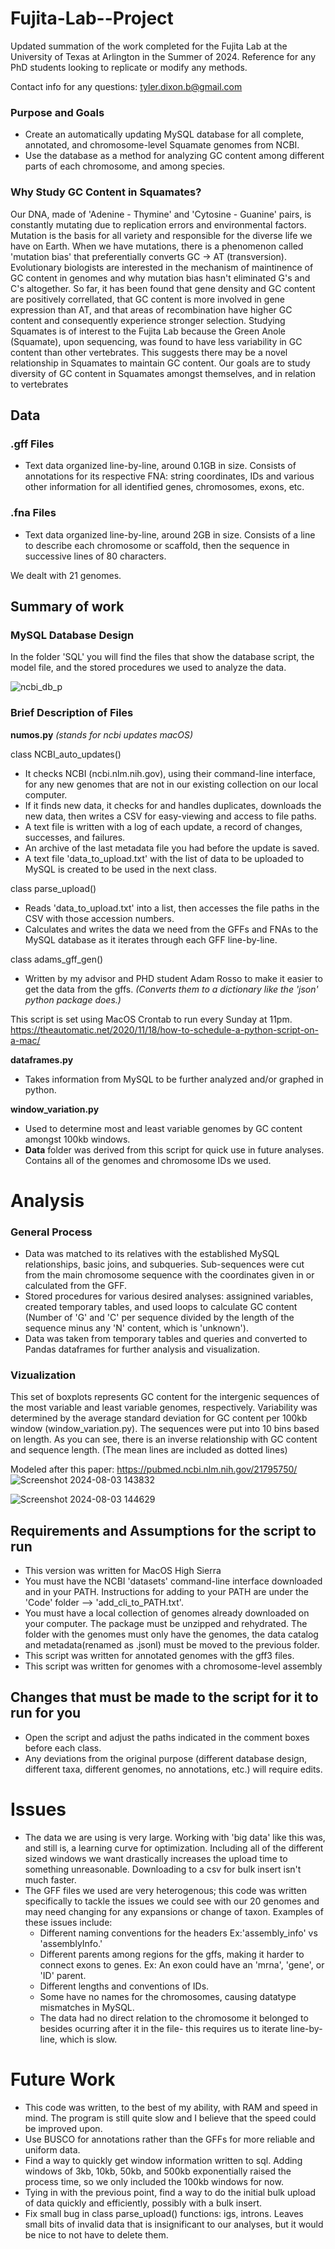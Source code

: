 # Fujita-Lab--Project
Updated summation of the work completed for the Fujita Lab at the University of Texas at Arlington in the Summer of 2024. Reference for any PhD students looking to replicate or modify any methods.

Contact info for any questions: tyler.dixon.b@gmail.com

### Purpose and Goals
- Create an automatically updating MySQL database for all complete, annotated, and chromosome-level Squamate genomes from NCBI.
- Use the database as a method for analyzing GC content among different parts of each chromosome, and among species.

### Why Study GC Content in Squamates?
Our DNA, made of 'Adenine - Thymine' and 'Cytosine - Guanine' pairs, is constantly mutating due to replication errors and environmental factors. Mutation is the basis for all variety and responsible for the diverse life we have on Earth. When we have mutations, there is a phenomenon called 'mutation bias' that preferentially converts GC -> AT (transversion). Evolutionary biologists are interested in the mechanism of maintinence of GC content in genomes and why mutation bias hasn't eliminated G's and C's altogether. So far, it has been found that gene density and GC content are positively correllated, that GC content is more involved in gene expression than AT, and that areas of recombination have higher GC content and consequently experience stronger selection.
Studying Squamates is of interest to the Fujita Lab because the Green Anole (Squamate), upon sequencing, was found to have less variability in GC content than other vertebrates. This suggests there may be a novel relationship in Squamates to maintain GC content. Our goals are to study diversity of GC content in Squamates amongst themselves, and in relation to vertebrates

## Data
### .gff Files
- Text data organized line-by-line, around 0.1GB in size. Consists of annotations for its respective FNA: string coordinates, IDs and various other information for all identified genes, chromosomes, exons, etc.
### .fna Files
- Text data organized line-by-line, around 2GB in size. Consists of a line to describe each chromosome or scaffold, then the sequence in successive lines of 80 characters.

We dealt with 21 genomes.

## Summary of work
### MySQL Database Design
In the folder 'SQL' you will find the files that show the database script, the model file, and the stored procedures we used to analyze the data. 

![ncbi_db_p](https://github.com/user-attachments/assets/2f869eca-aa7c-4298-a7a7-8c794da172f5)

### Brief Description of Files
**numos.py** *(stands for ncbi updates macOS)*

class NCBI_auto_updates()
- It checks NCBI (ncbi.nlm.nih.gov), using their command-line interface, for any new genomes that are not in our existing collection on our local computer. 
- If it finds new data, it checks for and handles duplicates, downloads the new data, then writes a CSV for easy-viewing and access to file paths.
- A text file is written with a log of each update, a record of changes, successes, and failures.
- An archive of the last metadata file you had before the update is saved.
- A text file 'data_to_upload.txt' with the list of data to be uploaded  to MySQL is created to be used in the next class.

class parse_upload()
- Reads 'data_to_upload.txt' into a list, then accesses the file paths in the CSV with those accession numbers.
- Calculates and writes the data we need from the GFFs and FNAs to the MySQL database as it iterates through each GFF line-by-line.

class adams_gff_gen()
- Written by my advisor and PHD student Adam Rosso to make it easier to get the data from the gffs. *(Converts them to a dictionary like the 'json' python package does.)*

This script is set using MacOS Crontab to run every Sunday at 11pm. https://theautomatic.net/2020/11/18/how-to-schedule-a-python-script-on-a-mac/

**dataframes.py**
- Takes information from MySQL to be further analyzed and/or graphed in python.

**window_variation.py**
- Used to determine most and least variable genomes by GC content amongst 100kb windows.
- **Data** folder was derived from this script for quick use in future analyses. Contains all of the genomes and chromosome IDs we used. 

# Analysis
### General Process
- Data was matched to its relatives with the established MySQL relationships, basic joins, and subqueries. Sub-sequences were cut from the main chromosome sequence with the coordinates given in or calculated from the GFF.
- Stored procedures for various desired analyses: assignined variables, created temporary tables, and used loops to calculate GC content (Number of 'G' and 'C' per sequence  divided by the length of the sequence minus any 'N' content, which is 'unknown').
- Data was taken from temporary tables and queries and converted to Pandas dataframes for further analysis and visualization.

### Vizualization
This set of boxplots represents GC content for the intergenic sequences of the most variable and least variable genomes, respectively. Variability was determined by the average standard deviation for GC content per 100kb window (window_variation.py).
The sequences were put into 10 bins based on length. As you can see, there is an inverse relationship with GC content and sequence length. 
(The mean lines are included as dotted lines)

Modeled after this paper: https://pubmed.ncbi.nlm.nih.gov/21795750/
![Screenshot 2024-08-03 143832](https://github.com/user-attachments/assets/10e39419-17d7-4387-b3c7-1d6eda1def99)

![Screenshot 2024-08-03 144629](https://github.com/user-attachments/assets/8efbd252-b7df-4429-97e3-3972bc21aff1)



## Requirements and Assumptions for the script to run
- This version was written for MacOS High Sierra
- You must have the NCBI 'datasets' command-line interface downloaded and in your PATH. Instructions for adding to your PATH are under the 'Code' folder --> 'add_cli_to_PATH.txt'.
- You must have a local collection of genomes already downloaded on your computer. The package must be unzipped and rehydrated. The folder with the genomes must only have the genomes, the data catalog and metadata(renamed as <taxon>.jsonl) must be moved to the previous folder.
- This script was written for annotated genomes with the gff3 files. 
- This script was written for genomes with a chromosome-level assembly



## Changes that must be made to the script for it to run for you
- Open the script and adjust the paths indicated in the comment boxes before each class.
- Any deviations from the original purpose (different database design, different taxa, different genomes, no annotations, etc.) will require edits. 


# Issues
- The data we are using is very large. Working with 'big data' like this was, and still is, a learning curve for optimization. Including all of the different sized windows we want drastically increases the upload time to something unreasonable. Downloading to a csv for bulk insert isn't much faster.
- The GFF files we used are very heterogenous; this code was written specifically to tackle the issues we could see with our 20 genomes and may need changing for any expansions or change of taxon. Examples of these issues include:
  - Different naming conventions for the headers Ex:'assembly_info' vs 'assemblyInfo.'
  - Different parents among regions for the gffs, making it harder to connect exons to genes. Ex: An exon could have an 'mrna', 'gene', or 'ID' parent.
  - Different lengths and conventions of IDs.
  - Some have no names for the chromosomes, causing datatype mismatches in MySQL.
  - The data had no direct relation to the chromosome it belonged to besides ocurring after it in the file- this requires us to iterate line-by-line, which is slow.
  


# Future Work
- This code was written, to the best of my ability, with RAM and speed in mind. The program is still quite slow and I believe that the speed could be improved upon.
- Use BUSCO for annotations rather than the GFFs for more reliable and uniform data.
- Find a way to quickly get window information written to sql. Adding windows of 3kb, 10kb, 50kb, and 500kb exponentially raised the process time, so we only included the 100kb windows for now.
- Tying in with the previous point, find a way to do the initial bulk upload of data quickly and efficiently, possibly with a bulk insert.
- Fix small bug in class parse_upload() functions: igs, introns. Leaves small bits of invalid data that is insignificant to our analyses, but it would be nice to not have to delete them.
